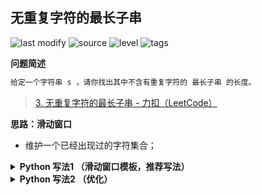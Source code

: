 ## 无重复字符的最长子串
<!--START_SECTION:badge-->

![last modify](https://img.shields.io/static/v1?label=last%20modify&message=2022-10-14%2000%3A39%3A24&color=yellowgreen&style=flat-square)
![source](https://img.shields.io/static/v1?label=source&message=LeetCode&color=green&style=flat-square)
![level](https://img.shields.io/static/v1?label=level&message=%E4%B8%AD%E7%AD%89&color=yellow&style=flat-square)
![tags](https://img.shields.io/static/v1?label=tags&message=%E6%BB%91%E5%8A%A8%E7%AA%97%E5%8F%A3%2C%20LeetCode%20Hot%20100&color=orange&style=flat-square)

<!--END_SECTION:badge-->
<!--info
tags: [滑动窗口, lc100]
source: LeetCode
level: 中等
number: '0003'
name: 无重复字符的最长子串
companies: []
-->

<summary><b>问题简述</b></summary>

```txt
给定一个字符串 s ，请你找出其中不含有重复字符的 最长子串 的长度。
```
> [3. 无重复字符的最长子串 - 力扣（LeetCode）](https://leetcode-cn.com/problems/longest-substring-without-repeating-characters/)

<!-- 
<details><summary><b>详细描述</b></summary>

```txt
```

</details>
-->


<!-- <div align="center"><img src="../../../_assets/xxx.png" height="300" /></div> -->

<summary><b>思路：滑动窗口</b></summary>

- 维护一个已经出现过的字符集合；

<details><summary><b>Python 写法1 （滑动窗口模板，推荐写法）</b></summary>

```python
class Solution:
    def lengthOfLongestSubstring(self, s: str) -> int:
        
        used = set()
        l = r = 0  # 窗口边界
        ret = 0
        while r < len(s):
            while s[r] in used:  # 滑动左边界
                # 判断的是右边界，移动的是左边界
                used.remove(s[l])
                l += 1
            ret = max(ret, r - l + 1)
            used.add(s[r])
            r += 1
        return ret
```

</details>


<details><summary><b>Python 写法2 （优化）</b></summary>

- **优化**：直接移动 l 指针到重复字符的下一个位置，减少 l 指针移动；
```python
class Solution:
    def lengthOfLongestSubstring(self, s: str) -> int:
        used = dict()
        l = r = 0  # [l, r] 闭区间
        ret = 0
        while r < len(s):
            if s[r] in used and l <= used[s[r]]:  # l <= used[s[r]] 的意思是重复字符出现在窗口内；
                l = used[s[r]] + 1
            ret = max(ret, r - l + 1)
            used[s[r]] = r
            r += 1
        return ret
```

</details>